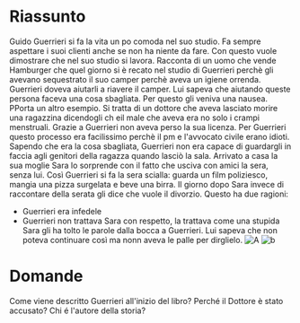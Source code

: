 # Riassunto
Guido Guerrieri si fa la vita un po comoda nel suo studio. Fa sempre aspettare i suoi clienti anche se non ha niente da fare. Con questo vuole dimostrare che nel suo studio si lavora. Racconta di un uomo che vende Hamburger che quel giorno si è recato nel studio di Guerrieri perchè gli avevano sequestrato il suo camper perchè aveva un igiene orrenda. Guerrieri doveva aiutarli a riavere il camper. Lui sapeva che aiutando queste persona faceva una cosa sbagliata. Per questo gli veniva una nausea.
PPorta un altro esempio. Si tratta di un dottore che aveva lasciato morire una ragazzina dicendogli ch eil male che aveva era no solo i crampi menstruali. Grazie a Guerrieri non aveva perso la sua licenza. Per Guerrieri questo processo era facilissimo perchè il pm e l'avvocato civile erano idioti. Sapendo che era la cosa sbagliata, Guerrieri non era capace di guardargli in faccia agli genitori della ragazza quando lasciò la sala.
Arrivato a casa la sua moglie Sara lo sorprende con il fatto che usciva con amici la sera, senza lui. Così Guerrieri si fa la sera scialla: guarda un film poliziesco, mangia una pizza surgelata e beve una birra.
Il giorno dopo Sara invece di raccontare della serata gli dice che vuole il divorzio. Questo ha due ragioni:
- Guerrieri era infedele
- Guerrieri non trattava Sara con respetto, la trattava come una stupida
Sara gli ha tolto le parole dalla bocca a Guerrieri. Lui sapeva che non poteva continuare così ma nonn aveva le palle per dirglielo. 
![A](https://cdn.discordapp.com/attachments/818403821599457280/978328182300242001/Testimone_1_1-2-1.jpg)
![b](https://cdn.discordapp.com/attachments/818403821599457280/978328182639951923/Testimone_1_1-2-2.jpg)

# Domande
Come viene descritto Guerrieri all'inizio del libro?
Perché il Dottore è stato accusato?
Chi é l'autore della storia?